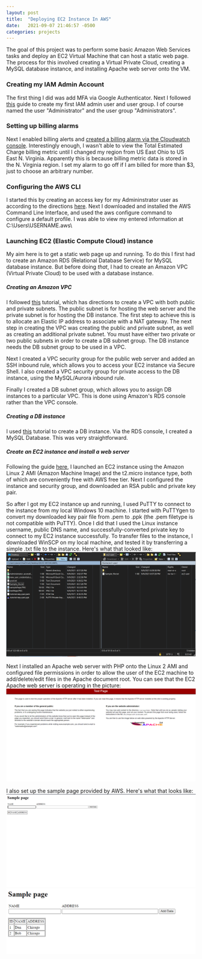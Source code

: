 ```yaml
---
layout: post
title:  "Deploying EC2 Instance In AWS"
date:   2021-09-07 21:46:57 -0500
categories: projects
---
```

The goal of this project was to perform some basic Amazon Web Services tasks and deploy an EC2 Virtual Machine that can host a static web page. The process for this involved creating a Virtual Private Cloud, creating a MySQL database instance, and installing Apache web server onto the VM.<!--break-->

### **Creating my IAM Admin Account**

The first thing I did was add MFA via Google Authenticator. Next I followed [this](https://docs.aws.amazon.com/IAM/latest/UserGuide/getting-started_create-admin-group.html) guide to create my first IAM admin user and user group. I of course named the user "Administrator" and the user group "Administrators". 

### **Setting up billing alarms**

Next I enabled billing alerts and [created a billing alarm via the Cloudwatch console](https://docs.aws.amazon.com/AmazonCloudWatch/latest/monitoring/monitor_estimated_charges_with_cloudwatch.html). Interestingly enough, I wasn't able to view the Total Estimated Charge billing metric until I changed my region from US East Ohio to US East N. Virginia. Apparently this is because billing metric data is stored in the N. Virginia region. I set my alarm to go off if I am billed for more than $3, just to choose an arbitrary number.

### **Configuring the AWS CLI**

I started this by creating an access key for my Admininstrator user as according to the directions [here](https://docs.aws.amazon.com/cli/latest/userguide/cli-configure-quickstart.html). Next I downloaded and installed the AWS Command Line Interface, and used the aws configure command to configure a default profile. I was able to view my entered information at C:\Users\USERNAME\.aws\

### **Launching EC2 (Elastic Compute Cloud) instance**

My aim here is to get a static web page up and running. To do this I first had to create an Amazon RDS (Relational Database Service) for MySQL database instance. But before doing *that*, I had to create an Amazon VPC (Virtual Private Cloud) to be used with a database instance. 

##### **Creating an Amazon VPC**

I followed [this](https://docs.aws.amazon.com/AmazonRDS/latest/UserGuide/CHAP_Tutorials.WebServerDB.CreateVPC.html) tutorial, which has directions to create a VPC with both public and private subnets. The public subnet is for hosting the web server and the private subnet is for hosting the DB instance. The first step to achieve this is to allocate an Elastic IP address to associate with a NAT gateway. The next step in creating the VPC was creating the public and private subnet, as well as creating an additional private subnet. You must have either two private or two public subnets in order to create a DB subnet group. The DB instance needs the DB subnet group to be used in a VPC. 

Next I created a VPC security group for the public web server and added an SSH inbound rule, which allows you to access your EC2 instance via Secure Shell. I also created a VPC security group for private access to the DB instance, using the MySQL/Aurora inbound rule. 

Finally I created a DB subnet group, which allows you to assign DB instances to a particular VPC. This is done using Amazon's RDS console rather than the VPC console. 

##### **Creating a DB instance**

I used [this](https://docs.aws.amazon.com/AmazonRDS/latest/UserGuide/CHAP_Tutorials.WebServerDB.CreateDBInstance.html) tutorial to create a DB instance. Via the RDS console, I created a MySQL Database. This was very straightforward.

##### **Create an EC2 instance and install a web server** 

Following the guide [here](https://docs.aws.amazon.com/AmazonRDS/latest/UserGuide/CHAP_Tutorials.WebServerDB.CreateWebServer.html), I launched an EC2 instance using the Amazon Linux 2 AMI (Amazon Machine Image) and the t2.micro instance type, both of which are conveniently free with AWS free tier. Next I configured the instance and security group, and downloaded an RSA public and private key pair.   

So after I got my EC2 instance up and running, I used PuTTY to connect to the instance from my local Windows 10 machine. I started with PuTTYgen to convert my downloaded key pair file from .pem to .ppk (the .pem filetype is not compatible with PuTTY). Once I did that I used the Linux instance username, public DNS name, and successfully-converted private key to connect to my EC2 instance successfully. To transfer files to the instance, I downloaded WinSCP on my local machine, and tested it by transferring a simple .txt file to the instance. Here's what that looked like: 
![WinSCP](/assets/winSCP.PNG)

Next I installed an Apache web server with PHP onto the Linux 2 AMI and configured file permissions in order to allow the user of the EC2 machine to add/delete/edit files in the Apache document root. You can see that the EC2 Apache web server is operating in the picture: 
![TestPage](/assets/testPage.PNG)

I also set up the sample page provided by AWS. Here's what that looks like:
![SamplePage](/assets/samplePage.PNG)
![SamplePage2](/assets/samplePage2.PNG)


